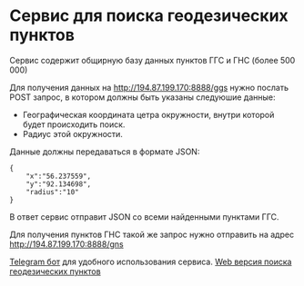 # Сервис для поиска геодезических пунктов
Сервис содержит общирную базу данных пунктов ГГС и ГНС (более 500 000)

Для получения данных на http://194.87.199.170:8888/ggs нужно послать POST запрос, в котором должны быть указаны следуюшие данные:
* Географическая координата цетра окружности, внутри которой будет происходить поиск.
* Радиус этой окружности.

Данные должны передаваться в формате JSON:

    {
        "x":"56.237559",
        "y":"92.134698",
        "radius":"10"
    }

В ответ сервис отправит JSON со всеми найденными пунктами ГГС.

Для получения пунктов ГНС такой же запрос нужно отправить на адрес http://194.87.199.170:8888/gns

[Telegram бот](https://github.com/RealSkif/geopointsTgBot) для удобного использования сервиса.
[Web версия поиска геодезических пунктов](https://github.com/RealSkif/geopointsWeb)

